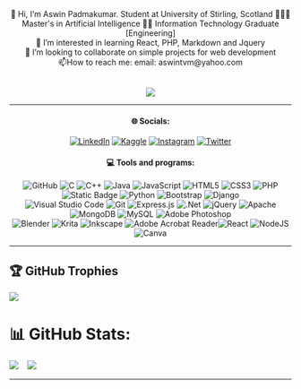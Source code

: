 
<div align="center">
 👋 Hi, I’m Aswin Padmakumar. Student at University of Stirling, Scotland
 👨🏻‍🔬 Master's in Artificial Intelligence
 🧑‍💻 Information Technology Graduate [Engineering]<br>
 🌱 I’m interested in learning React, PHP, Markdown and Jquery <br>
 💞️ I’m looking to collaborate on simple projects for web development <br>
 📫How to reach me:  email: aswintvm@yahoo.com <br> <br>
 
 [![](https://visitcount.itsvg.in/api?id=Aswinblitz&label=Profile%20Views&color=3&pretty=true)](https://visitcount.itsvg.in)
</div>

---

<div align="center">

#### 🌐 Socials:
[![LinkedIn](https://img.shields.io/badge/LinkedIn-%230077B5.svg?logo=linkedin&logoColor=white)](https://www.linkedin.com/in/as-win-p/) [![Kaggle](https://img.shields.io/badge/Kaggle-20BEFF?logo=Kaggle&logoColor=white)](https://www.kaggle.com/aswinpadmakumar) [![Instagram](https://img.shields.io/badge/Instagram-%23E4405F.svg?logo=Instagram&logoColor=white)](https://instagram.com/aswin.blitz)  [![Twitter](https://img.shields.io/badge/Twitter|X-%231DA1F2.svg?logo=Twitter&logoColor=white)](https://x.com/aswin_blitz)
<div align="center">

#### 💻 Tools and programs:

![GitHub](https://img.shields.io/badge/github-%23121011.svg?&logo=github&logoColor=white) ![C](https://img.shields.io/badge/c-%2300599C.svg?&logo=c&logoColor=white) ![C++](https://img.shields.io/badge/c++-%2300599C.svg?&logo=c%2B%2B&logoColor=white) ![Java](https://img.shields.io/badge/java-%23ED8B00.svg?&logo=openjdk&logoColor=white) ![JavaScript](https://img.shields.io/badge/javascript-%23323330.svg?&logo=javascript&logoColor=%23F7DF1E) ![HTML5](https://img.shields.io/badge/html5-%23E34F26.svg?&logo=html5&logoColor=white) ![CSS3](https://img.shields.io/badge/css3-%231572B6.svg?&logo=css3&logoColor=white) ![PHP](https://img.shields.io/badge/php-%23777BB4.svg?&logo=php&logoColor=white) ![Static Badge](https://img.shields.io/badge/xampp-%23fb7a24) ![Python](https://img.shields.io/badge/python-3670A0?&logo=python&logoColor=ffdd54) ![Bootstrap](https://img.shields.io/badge/bootstrap-%238511FA.svg?&logo=bootstrap&logoColor=white) ![Django](https://img.shields.io/badge/django-%23092E20.svg?&logo=django&logoColor=white) <br> ![Visual Studio Code](https://img.shields.io/badge/Visual%20Studio%20Code-0078d7.svg?logo=visual-studio-code&logoColor=white)  ![Git](https://img.shields.io/badge/git-%23F05033.svg?&logo=git&logoColor=white) ![Express.js](https://img.shields.io/badge/express.js-%23404d59.svg?&logo=express&logoColor=%2361DAFB) ![.Net](https://img.shields.io/badge/.NET-5C2D91?&logo=.net&logoColor=white) ![jQuery](https://img.shields.io/badge/jquery-%230769AD.svg?&logo=jquery&logoColor=white) ![Apache](https://img.shields.io/badge/apache-%23D42029.svg?&logo=apache&logoColor=white) ![MongoDB](https://img.shields.io/badge/MongoDB-%234ea94b.svg?&logo=mongodb&logoColor=white) ![MySQL](https://img.shields.io/badge/mysql-%2300000f.svg?&logo=mysql&logoColor=white) ![Adobe Photoshop](https://img.shields.io/badge/adobe%20photoshop-%2331A8FF.svg?&logo=adobe%20photoshop&logoColor=white) <br> ![Blender](https://img.shields.io/badge/blender-%23F5792A.svg?&logo=blender&logoColor=white) ![Krita](https://img.shields.io/badge/Krita-203759?&logo=krita&logoColor=EEF37B) ![Inkscape](https://img.shields.io/badge/Inkscape-e0e0e0?&logo=inkscape&logoColor=080A13) ![Adobe Acrobat Reader](https://img.shields.io/badge/Adobe%20Acrobat-EC1C24.svg?&logo=Adobe%20Acrobat%20Reader&logoColor=white)![React](https://img.shields.io/badge/react-%2320232a.svg?&logo=react&logoColor=%2361DAFB) ![NodeJS](https://img.shields.io/badge/node.js-6DA55F?&logo=node.js&logoColor=white) ![Canva](https://img.shields.io/badge/Canva-%2300C4CC.svg?&logo=Canva&logoColor=white)
</div>

---

</div>

## 🏆 GitHub Trophies
![](https://github-profile-trophy.vercel.app/?username=Aswin-2002&theme=radical&no-frame=true&no-bg=false&margin-w=4)


<!-- ### ✍️ Random Dev Quote
![](https://quotes-github-readme.vercel.app/api?type=horizontal&theme=radical) -->

<!-- Proudly created with GPRM ( https://gprm.itsvg.in ) -->
# 📊 GitHub Stats:
<!--![](https://github-readme-stats.vercel.app/api?username=Aswin-2002&theme=dark&hide_border=false&include_all_commits=false&count_private=false) &nbsp;&nbsp;&nbsp;-->
<!--<img src="https://media.tenor.com/YbmQHDSJvbkAAAAC/thumbs-up-hacker.gif"  height="200"> -->

![](https://github-readme-streak-stats.herokuapp.com/?user=Aswin-2002&theme=dark&hide_border=false)&nbsp;&nbsp;&nbsp;
![](https://github-readme-stats.vercel.app/api/top-langs/?username=Aswin-2002&theme=dark&hide_border=false&include_all_commits=false&count_private=false&layout=compact)  

---

